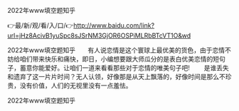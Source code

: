 2022年www填空题知乎

👉最/新/观/看/入/口/👉http://www.baidu.com/link?url=jHz8AcivB1yuSpc8sJSrNM3GjOR6OSPiMLRbBTcVT1O&wd

2022年www填空题知乎　　有人说恋情是这个寰球上最优美的货色，由于恋情不妨给咱们带来快乐和痛快，即日，小编想要跟大师瓜分的是表白优美恋情的短句子，蓄意你能爱好。让咱们一道来看看那些对于恋情的唯美句子吧!
　　是谁丢失和遗弃了这一片片时间？无人认领，好像那是从天上飘落的，好像时间是那么不珍贵，没有价值，人们的无视里没有一点羞怯。


2022年www填空题知乎
